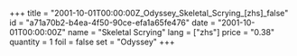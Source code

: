 +++
title = "2001-10-01T00:00:00Z_Odyssey_Skeletal_Scrying_[zhs]_false"
id = "a71a70b2-b4ea-4f50-90ce-efa1a65fe476"
date = "2001-10-01T00:00:00Z"
name = "Skeletal Scrying"
lang = ["zhs"]
price = "0.38"
quantity = 1
foil = false
set = "Odyssey"
+++
